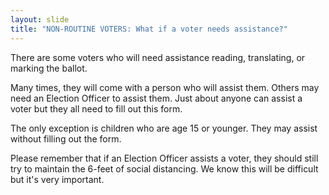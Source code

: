 ```yaml
---
layout: slide
title: "NON-ROUTINE VOTERS: What if a voter needs assistance?"
---
```


There are some voters who will need assistance reading, translating, or marking the ballot.

Many times, they will come with a person who will assist them. Others may need an Election Officer to assist them. Just about anyone can assist a voter but they all need to fill out this form.

The only exception is children who are age 15 or younger. They may assist without filling out the form.

Please remember that if an Election Officer assists a voter, they should still try to maintain the 6-feet of social distancing. We know this will be difficult but it&#39;s very important.